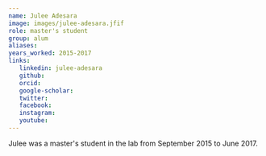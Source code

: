 ```yaml
---
name: Julee Adesara
image: images/julee-adesara.jfif
role: master's student
group: alum
aliases:
years_worked: 2015-2017
links:
   linkedin: julee-adesara
   github:
   orcid: 
   google-scholar:
   twitter:
   facebook:
   instagram: 
   youtube:
---
```


Julee was a master's student in the lab from September 2015 to June 2017.